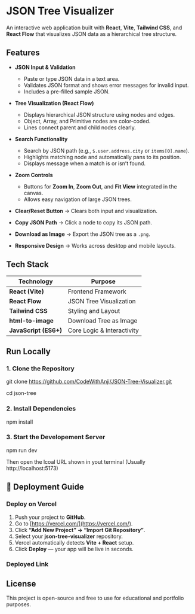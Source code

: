 # JSON Tree Visualizer

An interactive web application built with **React**, **Vite**, **Tailwind CSS**, and **React Flow** that visualizes JSON data as a hierarchical tree structure.


## Features


- **JSON Input & Validation**
  - Paste or type JSON data in a text area.
  - Validates JSON format and shows error messages for invalid input.
  - Includes a pre-filled sample JSON.

- **Tree Visualization (React Flow)**
  - Displays hierarchical JSON structure using nodes and edges.
  - Object, Array, and Primitive nodes are color-coded.
  - Lines connect parent and child nodes clearly.

- **Search Functionality**
  - Search by JSON path (e.g., `$.user.address.city` or `items[0].name`).
  - Highlights matching node and automatically pans to its position.
  - Displays message when a match is or isn’t found.

- **Zoom Controls**
  - Buttons for **Zoom In**, **Zoom Out**, and **Fit View** integrated in the canvas.
  - Allows easy navigation of large JSON trees.
- **Clear/Reset Button** → Clears both input and visualization.
- **Copy JSON Path** → Click a node to copy its JSON path.
- **Download as Image** → Export the JSON tree as a `.png`.
- **Responsive Design** → Works across desktop and mobile layouts.


##  Tech Stack

| Technology | Purpose |
|-------------|----------|
| **React (Vite)** | Frontend Framework |
| **React Flow** | JSON Tree Visualization |
| **Tailwind CSS** | Styling and Layout |
| **html-to-image** | Download Tree as Image |
| **JavaScript (ES6+)** | Core Logic & Interactivity |


##  Run Locally

### 1. Clone the Repository

git clone https://github.com/CodeWithAnji/JSON-Tree-Visualizer.git

cd json-tree

### 2. Install Dependencies

npm install

### 3. Start the Developement Server

npm run dev

Then open the lcoal URL shown in yout terminal (Usually http://localhost:5173)

## 🚀 Deployment Guide

### Deploy on Vercel

1. Push your project to **GitHub**.  
2. Go to [https://vercel.com/](https://vercel.com/).  
3. Click **“Add New Project” → “Import Git Repository”**.  
4. Select your **json-tree-visualizer** repository.  
5. Vercel automatically detects **Vite + React** setup.  
6. Click **Deploy** — your app will be live in seconds.  

### Deployed Link




## License

This project is open-source and free to use for educational and portfolio purposes.
